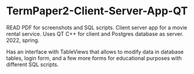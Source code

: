# TermPaper2-Client-Server-App-QT
READ PDF for screenshots and SQL scripts. 
Client server app for a movie rental service. Uses QT C++ for client and Postgres database as server. 2022, spring.

Has an interface with TableViews that allows to modify data in database tables, login form, and a few more forms for educational purposes with different SQL scripts.
